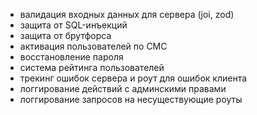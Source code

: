 - валидация входных данных для сервера (joi, zod)
- защита от SQL-инъекций
- защита от брутфорса
- активация пользователей по СМС
- восстановление пароля
- система рейтинга пользователей
- трекинг ошибок сервера и роут для ошибок клиента
- логгирование действий с админскими правами
- логгирование запросов на несуществующие роуты
